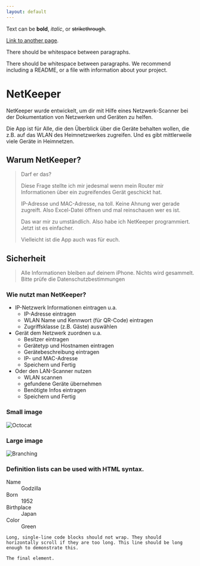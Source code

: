 ```yaml
---
layout: default
---
```


Text can be **bold**, _italic_, or ~~strikethrough~~.

[Link to another page](./another-page.html).

There should be whitespace between paragraphs.

There should be whitespace between paragraphs. We recommend including a README, or a file with information about your project.

# NetKeeper

NetKeeper wurde entwickelt, um dir mit Hilfe eines Netzwerk-Scanner bei der Dokumentation von Netzwerken und Geräten zu helfen.

Die App ist für Alle, die den Überblick über die Geräte behalten wollen, die z.B. auf das WLAN des Heimnetzwerkes zugreifen. Und es gibt mittlerweile viele Geräte in Heimnetzen.

## Warum NetKeeper?

> Darf er das?
> 
> Diese Frage stellte ich mir jedesmal wenn mein Router mir Informationen über ein zugreifendes Gerät geschickt hat.
> 
> IP-Adresse und MAC-Adresse, na toll. Keine Ahnung wer gerade zugreift.
> Also Excel-Datei öffnen und mal reinschauen wer es ist.
>
> Das war mir zu umständlich. Also habe ich NetKeeper programmiert. Jetzt ist es einfacher.
>
> Vielleicht ist die App auch was für euch.

## Sicherheit
> Alle Informationen bleiben auf deinem iPhone. Nichts wird gesammelt.
> Bitte prüfe die Datenschutzbestimmungen

### Wie nutzt man NetKeeper?

- IP-Netzwerk Informationen eintragen u.a.
  - IP-Adresse eintragen
  - WLAN Name und Kennwort (für QR-Code) eintragen
  - Zugriffsklasse (z.B. Gäste) auswählen
- Gerät dem Netzwerk zuordnen u.a.
  - Besitzer eintragen
  - Gerätetyp und Hostnamen eintragen
  - Gerätebeschreibung eintragen
  - IP- und MAC-Adresse
  - Speichern und Fertig
- Oder den LAN-Scanner nutzen
  - WLAN scannen
  - gefundene Geräte übernehmen
  - Benötigte Infos eintragen
  - Speichern und Fertig

### Small image

![Octocat](https://github.githubassets.com/images/icons/emoji/octocat.png)

### Large image

![Branching](https://guides.github.com/activities/hello-world/branching.png)


### Definition lists can be used with HTML syntax.

<dl>
<dt>Name</dt>
<dd>Godzilla</dd>
<dt>Born</dt>
<dd>1952</dd>
<dt>Birthplace</dt>
<dd>Japan</dd>
<dt>Color</dt>
<dd>Green</dd>
</dl>

```
Long, single-line code blocks should not wrap. They should horizontally scroll if they are too long. This line should be long enough to demonstrate this.
```

```
The final element.
```
